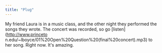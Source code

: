 ```yaml
---
title: "Plug"
---
```

My friend Laura is in a music class, and the other night they performed the
songs they wrote. The concert was recorded, so go [listen](http://www.princeto
n.edu/~lboyce/01%20Open%20Question%20(final%20concert).mp3) to her song. Right
now. It's amazing.

